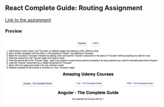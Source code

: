 ## React Complete Guide: Routing Assignment
[Link to the assignment](https://www.udemy.com/react-the-complete-guide-incl-redux/learn/v4/t/practice/17069)


#### Preview
![Alt text](https://github.com/pongpon-tienthong/react-routing/blob/master/preview.png?raw=true)
